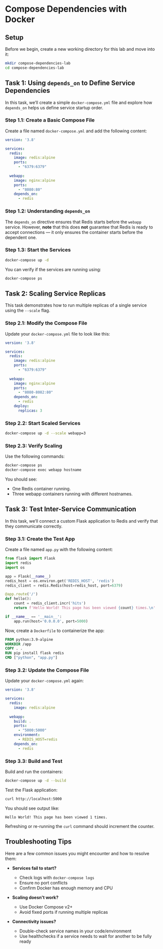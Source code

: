# Compose Dependencies with Docker


## Setup

Before we begin, create a new working directory for this lab and move into it:

```bash
mkdir compose-dependencies-lab
cd compose-dependencies-lab
````

## Task 1: Using `depends_on` to Define Service Dependencies

In this task, we’ll create a simple `docker-compose.yml` file and explore how `depends_on` helps us define service startup order.

### Step 1.1: Create a Basic Compose File

Create a file named `docker-compose.yml` and add the following content:

```yaml
version: '3.8'

services:
  redis:
    image: redis:alpine
    ports:
      - "6379:6379"
  
  webapp:
    image: nginx:alpine
    ports:
      - "8080:80"
    depends_on:
      - redis
```

### Step 1.2: Understanding `depends_on`

The `depends_on` directive ensures that Redis starts before the `webapp` service.
However, **note** that this does **not** guarantee that Redis is ready to accept connections — it only ensures the container starts before the dependent one.

### Step 1.3: Start the Services

```bash
docker-compose up -d
```

You can verify if the services are running using:

```bash
docker-compose ps
```

## Task 2: Scaling Service Replicas

This task demonstrates how to run multiple replicas of a single service using the `--scale` flag.

### Step 2.1: Modify the Compose File

Update your `docker-compose.yml` file to look like this:

```yaml
version: '3.8'

services:
  redis:
    image: redis:alpine
    ports:
      - "6379:6379"
  
  webapp:
    image: nginx:alpine
    ports:
      - "8080-8082:80"
    depends_on:
      - redis
    deploy:
      replicas: 3
```

### Step 2.2: Start Scaled Services

```bash
docker-compose up -d --scale webapp=3
```

### Step 2.3: Verify Scaling

Use the following commands:

```bash
docker-compose ps
docker-compose exec webapp hostname
```

You should see:

* One Redis container running.
* Three webapp containers running with different hostnames.

## Task 3: Test Inter-Service Communication

In this task, we’ll connect a custom Flask application to Redis and verify that they communicate correctly.

### Step 3.1: Create the Test App

Create a file named `app.py` with the following content:

```python
from flask import Flask
import redis
import os

app = Flask(__name__)
redis_host = os.environ.get('REDIS_HOST', 'redis')
redis_client = redis.Redis(host=redis_host, port=6379)

@app.route('/')
def hello():
    count = redis_client.incr('hits')
    return f'Hello World! This page has been viewed {count} times.\n'

if __name__ == '__main__':
    app.run(host='0.0.0.0', port=5000)
```

Now, create a `Dockerfile` to containerize the app:

```Dockerfile
FROM python:3.9-alpine
WORKDIR /app
COPY . .
RUN pip install flask redis
CMD ["python", "app.py"]
```

### Step 3.2: Update the Compose File

Update your `docker-compose.yml` again:

```yaml
version: '3.8'

services:
  redis:
    image: redis:alpine
  
  webapp:
    build: .
    ports:
      - "5000:5000"
    environment:
      - REDIS_HOST=redis
    depends_on:
      - redis
```

### Step 3.3: Build and Test

Build and run the containers:

```bash
docker-compose up -d --build
```

Test the Flask application:

```bash
curl http://localhost:5000
```

You should see output like:

```
Hello World! This page has been viewed 1 times.
```

Refreshing or re-running the `curl` command should increment the counter.

## Troubleshooting Tips

Here are a few common issues you might encounter and how to resolve them:

* **Services fail to start?**

  * Check logs with `docker-compose logs`
  * Ensure no port conflicts
  * Confirm Docker has enough memory and CPU

* **Scaling doesn't work?**

  * Use Docker Compose v2+
  * Avoid fixed ports if running multiple replicas

* **Connectivity issues?**

  * Double-check service names in your code/environment
  * Use healthchecks if a service needs to wait for another to be fully ready
